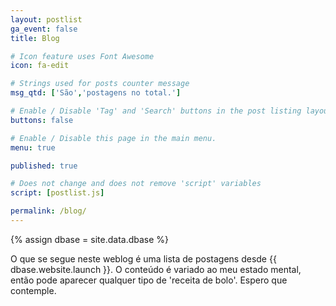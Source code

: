 ```yaml
---
layout: postlist
ga_event: false
title: Blog

# Icon feature uses Font Awesome
icon: fa-edit

# Strings used for posts counter message
msg_qtd: ['São','postagens no total.']

# Enable / Disable 'Tag' and 'Search' buttons in the post listing layout.
buttons: false

# Enable / Disable this page in the main menu.
menu: true

published: true

# Does not change and does not remove 'script' variables
script: [postlist.js]

permalink: /blog/
---
```


{% assign dbase = site.data.dbase %}

O que se segue neste weblog é uma lista de postagens desde {{ dbase.website.launch }}. O conteúdo é variado ao meu estado mental, então pode aparecer qualquer tipo de 'receita de bolo'. Espero que contemple.